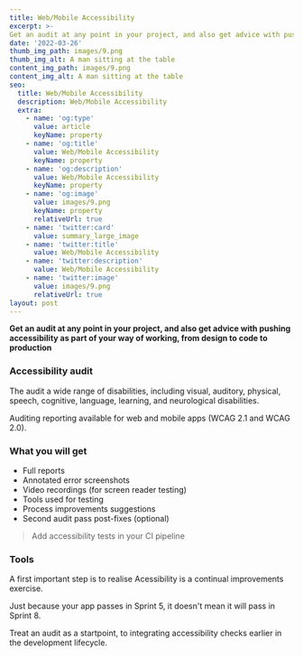 ```yaml
---
title: Web/Mobile Accessibility
excerpt: >-
Get an audit at any point in your project, and also get advice with pushing accessibility as part of your way of working, from design to code to production.
date: '2022-03-26'
thumb_img_path: images/9.png
thumb_img_alt: A man sitting at the table
content_img_path: images/9.png
content_img_alt: A man sitting at the table
seo:
  title: Web/Mobile Accessibility
  description: Web/Mobile Accessibility
  extra:
    - name: 'og:type'
      value: article
      keyName: property
    - name: 'og:title'
      value: Web/Mobile Accessibility
      keyName: property
    - name: 'og:description'
      value: Web/Mobile Accessibility
      keyName: property
    - name: 'og:image'
      value: images/9.png
      keyName: property
      relativeUrl: true
    - name: 'twitter:card'
      value: summary_large_image
    - name: 'twitter:title'
      value: Web/Mobile Accessibility
    - name: 'twitter:description'
      value: Web/Mobile Accessibility
    - name: 'twitter:image'
      value: images/9.png
      relativeUrl: true
layout: post
---
```


**Get an audit at any point in your project, and also get advice with pushing accessibility as part of your way of working, from design to code to production**

### Accessibility audit

The audit a wide range of disabilities, including visual, auditory, physical, speech, cognitive, language, learning, and neurological disabilities. 

Auditing reporting available for web and mobile apps (WCAG 2.1 and WCAG 2.0).

### What you will get

- Full reports
- Annotated error screenshots
- Video recordings (for screen reader testing)
- Tools used for testing
- Process improvements suggestions
- Second audit pass post-fixes (optional)

> Add accessibility tests in your CI pipeline

### Tools

A first important step is to realise Acessibility is a continual improvements exercise.

Just because your app passes in Sprint 5, it doesn't mean it will pass in Sprint 8. 

Treat an audit as a startpoint, to integrating accessibility checks earlier in the development lifecycle.

